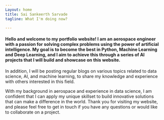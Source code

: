 ```yaml
---
Layout: home
title: Sai Sankeerth Sarvade
tagline: What I'm doing now?

---
```


#### Hello and welcome to my portfolio website! I am an aerospace engineer with a passion for solving complex problems using the power of artificial intelligence. My goal is to become the best in Python, Machine Learning and Deep Learning, and I aim to achieve this through a series of AI projects that I will build and showcase on this website.

In addition, I will be posting regular blogs on various topics related to data science, AI, and machine learning, to share my knowledge and experience with others interested in this field.

With my background in aerospace and experience in data science, I am confident that I can apply my unique skillset to build innovative solutions that can make a difference in the world. Thank you for visiting my website, and please feel free to get in touch if you have any questions or would like to collaborate on a project.
